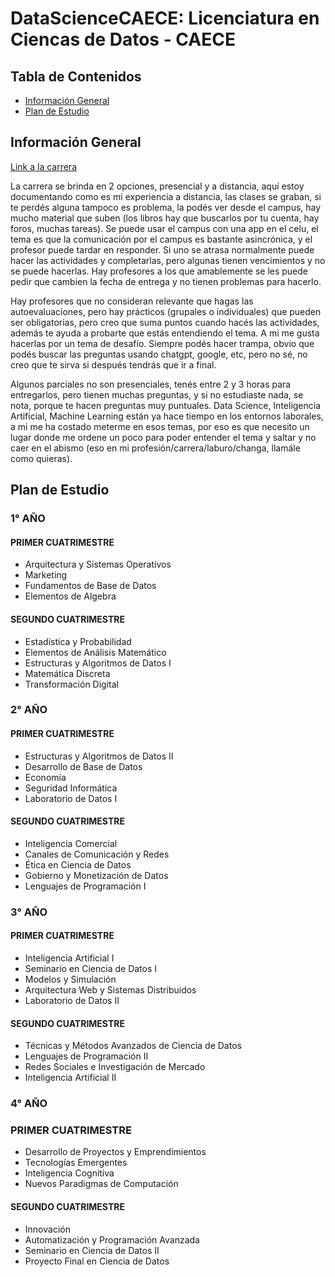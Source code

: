 # DataScienceCAECE: Licenciatura en Ciencas de Datos - CAECE

## Tabla de Contenidos
* [Información General](#general-info)
* [Plan de Estudio](#study-plan)


## Información General

[Link a la carrera](https://www.ucaece.edu.ar/es/carrera/licenciatura-en-ciencia-de-datos---distancia)

La carrera se brinda en 2 opciones, presencial y a distancia, aquí estoy documentando como es mi experiencia a distancia, las clases se graban, si te perdés alguna tampoco es problema, la podés ver desde el campus, hay mucho material que suben (los libros hay que buscarlos por tu cuenta, hay foros, muchas tareas). Se puede usar el campus con una app en el celu, el tema es que la comunicación por el campus es bastante asincrónica, y el profesor puede tardar en responder. Si uno se atrasa normalmente puede hacer las actividades y completarlas, pero algunas tienen vencimientos y no se puede hacerlas. Hay profesores a los que amablemente se les puede pedir que cambien la fecha de entrega y no tienen problemas para hacerlo.

Hay profesores que no consideran relevante que hagas las autoevaluaciones, pero hay prácticos (grupales o individuales) que pueden ser obligatorias, pero creo que suma puntos cuando hacés las actividades, además te ayuda a probarte que estás entendiendo el tema. A mi me gusta hacerlas por un tema de desafío. Siempre podés hacer trampa, obvio que podés buscar las preguntas usando chatgpt, google, etc, pero no sé, no creo que te sirva si después tendrás que ir a final. 

Algunos parciales no son presenciales, tenés entre 2 y 3 horas para entregarlos, pero tienen muchas preguntas, y si no estudiaste nada, se nota, porque te hacen preguntas muy puntuales. Data Science, Inteligencia Artificial, Machine Learning están ya hace tiempo en los entornos laborales, a mi me ha costado meterme en esos temas, por eso es que necesito un lugar donde me ordene un poco para poder entender el tema y saltar y no caer en el abismo (eso en mi profesión/carrera/laburo/changa, llamále como quieras).

## Plan de Estudio

### 1° AÑO

#### PRIMER CUATRIMESTRE
- Arquitectura y Sistemas Operativos
- Marketing
- Fundamentos de Base de Datos
- Elementos de Algebra

#### SEGUNDO CUATRIMESTRE
- Estadística y Probabilidad
- Elementos de Análisis Matemático
- Estructuras y Algoritmos de Datos I
- Matemática Discreta
- Transformación Digital

### 2° AÑO

#### PRIMER CUATRIMESTRE
- Estructuras y Algoritmos de Datos II
- Desarrollo de Base de Datos
- Economía
- Seguridad Informática
- Laboratorio de Datos I

#### SEGUNDO CUATRIMESTRE
- Inteligencia Comercial
- Canales de Comunicación y Redes
- Ética en Ciencia de Datos
- Gobierno y Monetización de Datos
- Lenguajes de Programación I

### 3° AÑO

#### PRIMER CUATRIMESTRE
- Inteligencia Artificial I
- Seminario en Ciencia de Datos I
- Modelos y Simulación
- Arquitectura Web y Sistemas Distribuidos
- Laboratorio de Datos II

#### SEGUNDO CUATRIMESTRE
- Técnicas y Métodos Avanzados de Ciencia de Datos
- Lenguajes de Programación II
- Redes Sociales e Investigación de Mercado
- Inteligencia Artificial II

### 4° AÑO

### PRIMER CUATRIMESTRE
- Desarrollo de Proyectos y Emprendimientos
- Tecnologías Emergentes
- Inteligencia Cognitiva
- Nuevos Paradigmas de Computación

#### SEGUNDO CUATRIMESTRE
- Innovación
- Automatización y Programación Avanzada
- Seminario en Ciencia de Datos II
- Proyecto Final en Ciencia de Datos
